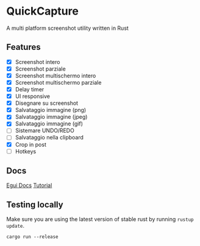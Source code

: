 # QuickCapture
A multi platform screenshot utility written in Rust

## Features
- [x] Screenshot intero
- [x] Screenshot parziale
- [x] Screenshot multischermo intero
- [x] Screenshot multischermo parziale
- [x] Delay timer
- [x] UI responsive
- [x] Disegnare su screenshot
- [x] Salvataggio immagine (png)
- [x] Salvataggio immagine (jpeg)
- [x] Salvataggio immagine (gif)
- [ ] Sistemare UNDO/REDO
- [ ] Salvataggio nella clipboard
- [x] Crop in post
- [ ] Hotkeys

## Docs
[Egui Docs](https://docs.rs/egui/latest/egui/)
[Tutorial](https://youtu.be/NtUkr_z7l84)

## Testing locally

Make sure you are using the latest version of stable rust by running `rustup update`.

`cargo run --release`